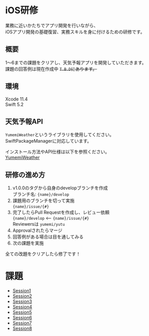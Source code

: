 # iOS研修
業務に近いかたちでアプリ開発を行いながら、  
iOSアプリ開発の基礎復習、実務スキルを身に付けるための研修です。

## 概要
1〜6までの課題をクリアし、天気予報アプリを開発していただきます。  
課題の回答例は現在作成中 ~~`T.B.D`にあります。~~

## 環境
Xcode 11.4  
Swift 5.2

## 天気予報API
`YumemiWeather`というライブラリを使用してください。  
SwiftPackageManagerに対応しています。

インストール方法やAPI仕様は以下を参照ください。  
[YumemiWeather](Documentation/YumemiWeather.md)

## 研修の進め方
1. v1.0.0のタグから自身のdevelopブランチを作成  
ブランチ名: `{name}/develop`
1. 課題用のブランチを切って実施  
`{name}/issue/{#}`
1. 完了したらPull Requestを作成し、レビュー依頼  
`{name}/develop` <-- `{name}/issue/{#}`  
Reviewersは `yumemi/yutu`
1. Approvalされたらマージ
1. 回答例がある場合は目を通してみる
1. 次の課題を実施

全ての改題をクリアしたら修了です！


# 課題
- [Session1](Documentation/Session1.md)
- [Session2](Documentation/Session2.md)
- [Session3](Documentation/Session3.md)
- [Session4](Documentation/Session4.md)
- [Session5](Documentation/Session5.md)
- [Session6](Documentation/Session6.md)
- [Session7](Documentation/Session7.md)
- [Session8](Documentation/Session8.md)